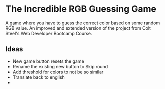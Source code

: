# The Incredible RGB Guessing Game

A game where you have to guess the correct color based on some random RGB value. An improved and extended version of the project from Colt Steel's Web Developer Bootcamp Course.

## Ideas
- New game button resets the game
- Rename the existing new button to Skip round
- Add threshold for colors to not be so similar
- Translate back to english
- 
